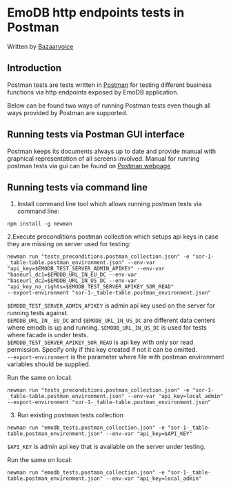 EmoDB http endpoints tests in Postman
======================================

Written by [Bazaarvoice](http://www.bazaarvoice.com)

Introduction
------------

Postman tests are tests written in [Postman](https://www.postman.com/) for testing different business functions
via http endpoints exposed by EmoDB application.

Below can be found two ways of running Postman tests even though all ways provided by Postman are supported. 

Running tests via Postman GUI interface
---------------------------------------
Postman keeps its documents always up to date and provide manual with graphical representation of all screens involved.
Manual for running postman tests via gui can be found on [Postman webpage](https://learning.postman.com/docs/running-collections/intro-to-collection-runs/)

Running tests via command line 
------------------------------
1. Install command line tool which allows running postman tests via command line:

```
npm install -g newman
```

2.Execute preconditions postman collection which setups api keys in case they are missing on server used for testing:

```
newman run "tests_preconditions.postman_collection.json" -e "sor-1-_table-table.postman_environment.json" --env-var "api_key=$EMODB_TEST_SERVER_ADMIN_APIKEY" --env-var "baseurl_dc1=$EMODB_URL_IN_EU_DC --env-var "baseurl_dc2=$EMODB_URL_IN_US_DC --env-var "api_key_no_rights=$EMODB_TEST_SERVER_APIKEY_SOR_READ"
--export-environment "sor-1-_table-table.postman_environment.json"
```
`$EMODB_TEST_SERVER_ADMIN_APIKEY` is admin api key used on the server for running tests against.  
`$EMODB_URL_IN_ EU_DC` and `$EMODB_URL_IN_US_DC` are different data centers where emodb is up and running. `$EMODB_URL_IN_US_DC` is used for tests where facade is under tests.   
`$EMODB_TEST_SERVER_APIKEY_SOR_READ` is api key with only sor read permission. Specify only if this key created
if not it can be omitted.  
`--export-environment` is the parameter where file with postman environment variables should be supplied. 

Run the same on local:
```
newman run "tests_preconditions.postman_collection.json" -e "sor-1-_table-table.postman_environment.json" --env-var "api_key=local_admin"
--export-environment "sor-1-_table-table.postman_environment.json"
```

3. Run existing postman tests collection

```
newman run "emodb_tests.postman_collection.json" -e "sor-1-_table-table.postman_environment.json" --env-var "api_key=$API_KEY"
```
`$API_KEY` is admin api key that is available on the server under testing.

Run the same on local:
```
newman run "emodb_tests.postman_collection.json" -e "sor-1-_table-table.postman_environment.json" --env-var "api_key=local_admin"
```

